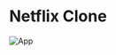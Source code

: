 # Netflix Clone
![App](https://media.discordapp.net/attachments/1112823480505876526/1220180584438038639/Ekran_Resmi_2024-03-21_04.06.19.png?ex=660e00b9&is=65fb8bb9&hm=8e464c65d39467ea8b3539c31fd870d54556273cf7c1597d69f5132fbe230a67&=&format=webp&quality=lossless&width=300&height=600)



